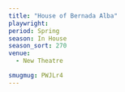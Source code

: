 ```yaml
---
title: "House of Bernada Alba"
playwright:
period: Spring
season: In House
season_sort: 270
venue:
  - New Theatre

smugmug: PWJLr4
---
```

